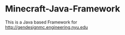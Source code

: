 # Minecraft-Java-Framework
This is a Java based Framework for http://gendesignmc.engineering.nyu.edu
